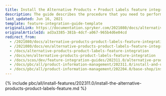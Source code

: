 ```yaml
---
title: Install the Alternative Products + Product Labels feature integration
description: The guide describes the procedure that you need to perform in order to integrate the Alternative Products + Product Labels feature into your project.
last_updated: Jun 16, 2021
template: feature-integration-guide-template
originalLink: https://documentation.spryker.com/2021080/docs/alternative-products-product-labels-feature-integration
originalArticleId: ad3a3385-381b-4dcf-a067-965b4d6e04cd
redirect_from:
  - /2021080/docs/alternative-products-product-labels-feature-integration
  - /2021080/docs/en/alternative-products-product-labels-feature-integration
  - /docs/alternative-products-product-labels-feature-integration
  - /docs/en/alternative-products-product-labels-feature-integration
  - /docs/scos/dev/feature-integration-guides/202311.0/alternative-products-product-label-feature-integration.html
  - /docs/pbc/all/product-information-management/202311.0/install-and-upgrade/install-features/install-the-alternative-products-product-label-feature.html
  - /docs/pbc/all/product-information-management/202204.0/base-shop/install-and-upgrade/install-features/install-the-alternative-products-product-labels-feature.html
---
```


{% include pbc/all/install-features/202311.0/install-the-alternative-products-product-labels-feature.md %} <!-- To edit, see /_includes/pbc/all/install-features/202311.0/install-the-alternative-products-product-label-feature.md -->
